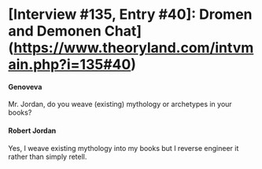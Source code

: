 # [Interview #135, Entry #40]: Dromen and Demonen Chat](https://www.theoryland.com/intvmain.php?i=135#40)

#### Genoveva

Mr. Jordan, do you weave (existing) mythology or archetypes in your books?

#### Robert Jordan

Yes, I weave existing mythology into my books but I reverse engineer it rather than simply retell.

